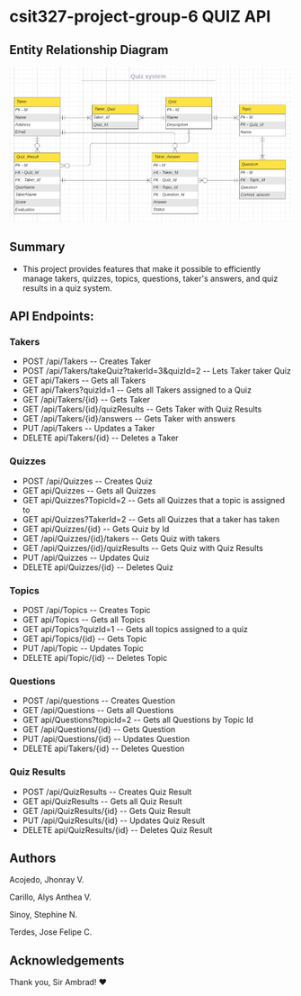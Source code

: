 # csit327-project-group-6 **QUIZ API**

## Entity Relationship Diagram

![ERD Flow](https://github.com/TpenXsinoy/quiz-api/blob/master/Document/Quiz%20System%20UML.png)

## Summary

- This project provides features that make it possible to efficiently manage takers, quizzes, topics, questions, taker's answers, and quiz results in a quiz system.

## API Endpoints:

### Takers

- POST /api/Takers -- Creates Taker
- POST /api/Takers/takeQuiz?takerId=3&quizId=2 -- Lets Taker taker Quiz
- GET api/Takers -- Gets all Takers
- GET api/Takers?quizId=1 -- Gets all Takers assigned to a Quiz
- GET /api/Takers/{id} -- Gets Taker
- GET /api/Takers/{id}/quizResults -- Gets Taker with Quiz Results
- GET /api/Takers/{id}/answers -- Gets Taker with answers
- PUT /api/Takers -- Updates a Taker
- DELETE api/Takers/{id} -- Deletes a Taker

### Quizzes

- POST /api/Quizzes -- Creates Quiz
- GET api/Quizzes -- Gets all Quizzes
- GET api/Quizzes?TopicId=2 -- Gets all Quizzes that a topic is assigned to
- GET api/Quizzes?TakerId=2 -- Gets all Quizzes that a taker has taken
- GET api/Quizzes/{id} -- Gets Quiz by Id
- GET /api/Quizzes/{id}/takers -- Gets Quiz with takers
- GET /api/Quizzes/{id}/quizResults -- Gets Quiz with Quiz Results
- PUT /api/Quizzes -- Updates Quiz
- DELETE api/Quizzes/{id} -- Deletes Quiz

### Topics

- POST /api/Topics -- Creates Topic
- GET api/Topics -- Gets all Topics
- GET api/Topics?quizId=1 -- Gets all topics assigned to a quiz
- GET api/Topics/{id} -- Gets Topic
- PUT /api/Topic -- Updates Topic
- DELETE api/Topic/{id} -- Deletes Topic

### Questions

- POST /api/questions -- Creates Question
- GET /api/Questions -- Gets all Questions
- GET api/Questions?topicId=2 -- Gets all Questions by Topic Id
- GET /api/Questions/{id} -- Gets Question
- PUT /api/Questions/{id} -- Updates Question
- DELETE api/Takers/{id} -- Deletes Question

### Quiz Results

- POST /api/QuizResults -- Creates Quiz Result
- GET api/QuizResults -- Gets all Quiz Result
- GET /api/QuizResults/{id} -- Gets Quiz Result
- PUT /api/QuizResults/{id} -- Updates Quiz Result
- DELETE api/QuizResults/{id} -- Deletes Quiz Result

## Authors

Acojedo, Jhonray V.

Carillo, Alys Anthea V.

Sinoy, Stephine N.

Terdes, Jose Felipe C.

## Acknowledgements

Thank you, Sir Ambrad! ❤️
